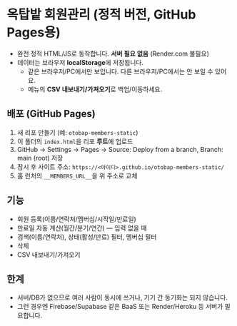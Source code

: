 # 옥탑밭 회원관리 (정적 버전, GitHub Pages용)

- 완전 정적 HTML/JS로 동작합니다. **서버 필요 없음** (Render.com 불필요)
- 데이터는 브라우저 **localStorage**에 저장됩니다.
  - 같은 브라우저/PC에서만 보입니다. 다른 브라우저/PC에서는 안 보일 수 있어요.
  - 메뉴의 **CSV 내보내기/가져오기**로 백업/이동하세요.

## 배포 (GitHub Pages)
1) 새 리포 만들기 (예: `otobap-members-static`)
2) 이 폴더의 `index.html`을 리포 **루트**에 업로드
3) GitHub → Settings → Pages → Source: Deploy from a branch, Branch: main (root) 저장
4) 잠시 후 사이트 주소: `https://<아이디>.github.io/otobap-members-static/`
5) 홈 런처의 `__MEMBERS_URL__`을 위 주소로 교체

## 기능
- 회원 등록(이름/연락처/멤버십/시작일/만료일)
- 만료일 자동 계산(월간/분기/연간) — 입력 없을 때
- 검색(이름/연락처), 상태(활성/만료) 필터, 멤버십 필터
- 삭제
- CSV 내보내기/가져오기

## 한계
- 서버/DB가 없으므로 여러 사람이 동시에 쓰거나, 기기 간 동기화는 되지 않습니다.
- 그런 경우엔 Firebase/Supabase 같은 BaaS 또는 Render/Heroku 등 서버가 필요합니다.
